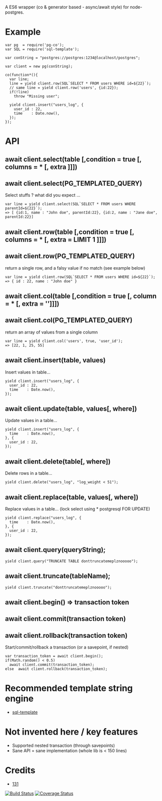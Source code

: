 A ES6 wrapper (co & generator based - async/await style) for node-postgres.


# Example
```
var pg  = require('pg-co');
var SQL = require('sql-template');

var conString = "postgres://postgres:1234@localhost/postgres";

var client = new pg(conString);

co(function*(){
  var line;
  line = yield client.row(SQL`SELECT * FROM users WHERE id=${22}`);
  // same line = yield client.row('users', {id:22});
  if(!line)
    throw "Missing user";

  yield client.insert("users_log", {
    user_id : 22,
    time    : Date.now(),
  });
});
```

# API

## await client.select(table [,condition = true [, columns = * [, extra ]]])
## await client.select(PG_TEMPLATED_QUERY)
  Select stuffs ? what did you expect ...

```
var line = yield client.select(SQL`SELECT * FROM users WHERE parentId=${22}`);
=> [ {id:1, name : "John doe", parentId:22}, {id:2, name : "Jane doe", parentId:22}]
```



## await client.row(table [,condition = true [, columns = * [, extra = LIMIT 1 ]]])
## await client.row(PG_TEMPLATED_QUERY)
  return a single row, and a falsy value if no match (see example below)

```
var line = yield client.row(SQL`SELECT * FROM users WHERE id=${22}`);
=> { id : 22, name : "John doe" }
```


## await client.col(table [,condition = true [, column = * [, extra = '']]])
## await client.col(PG_TEMPLATED_QUERY)
  return an array of values from a single column

```
var line = yield client.col('users', true, 'user_id');
=> [22, 1, 25, 55]
```


## await client.insert(table, values)
Insert values in table...

```
yield client.insert("users_log", {
  user_id : 22,
  time    : Date.now(),
});
```


## await client.update(table, values[, where])
Update values in a table...

```
yield client.insert("users_log", {
  time    : Date.now(),
}, {
  user_id : 22,
});
```


## await client.delete(table[, where])
Delete rows in a table...

```
yield client.delete("users_log", "log_weight < 51");
```


## await client.replace(table, values[, where])
Replace values in a table... (lock select using * postgresql FOR UPDATE)

```
yield client.replace("users_log", {
  time    : Date.now(),
}, {
  user_id : 22,
});
```




## await client.query(queryString);
```
yield client.query("TRUNCATE TABLE donttruncatemeplznooooo");
```


## await client.truncate(tableName);
```
yield client.truncate("donttruncatemeplznooooo");
```




## await client.begin() => transaction token
## await client.commit(transaction token)
## await client.rollback(transaction token)
Start/commit/rollback a transaction (or a savepoint, if nested)

```
var transaction_token = await client.begin();
if(Math.random() < 0.5)
  await client.commit(transaction_token);
else  await client.rollback(transaction_token);
```



# Recommended template string engine
* [sql-template](https://github.com/131/sql-template)

# Not invented here / key features
* Supported nested transaction (through savepoints)
* Sane API = sane implementation (whole lib is < 150 lines)


# Credits
* [131](https://github.com/131)



[![Build Status](https://travis-ci.org/131/pg-co.svg?branch=master)](https://travis-ci.org/131/pg-co)
[![Coverage Status](https://coveralls.io/repos/github/131/pg-co/badge.svg?branch=master)](https://coveralls.io/github/131/pg-co?branch=master)
